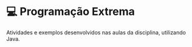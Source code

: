 # :computer: Programação Extrema

Atividades e exemplos desenvolvidos nas aulas da disciplina, utilizando Java.
